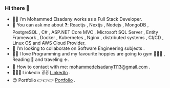 ### Hi there 👋

- 🧑‍🦰 I’m Mohammed Elsadany works as a Full Stack Developer.
- 💬 You can ask me about ❓: Reactjs , Nextjs , Nodejs , MongoDB , PostgreSQL , C# , ASP.NET Core MVC , Microsoft SQL Server , Entity Framework , Docker , Kubernetes , Nginx , distributed systems , CI/CD , Linux OS and AWS Cloud Provider.
- 👯 I’m looking to collaborate on Software Engineering subjects .
- 👨‍💻 I love Programming and my favourite hoppies are going to gym 🏋🏻‍♂️ , Reading 📘 and traveling ✈️.
- 📧 How to contact with  me: mohammedelsadany1113@gmail.com .
- 👨🏻‍🎓 Linkedin  ✌️✌️   [LinkedIn](https://www.linkedin.com/in/mohamed-elsadany-5ab427203) .
- 😊 Portfolio 👉👉👉 [Portfolio](https://elsadany.herokuapp.com) .

